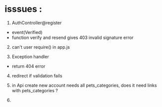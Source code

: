 
# isssues : 
1. AuthController@register
- event(Verified)
- function verify and resend gives 403 invalid signature error

2. can't user require() in app.js

3. Exception handler 
- return 404 error

4. redirect if validation fails

5. in Api create new account needs all pets_categories, does it need links with pets_categories ? 

6. 